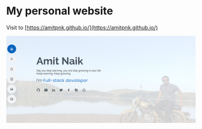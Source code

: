 # My personal website


Visit to [https://amitpnk.github.io/](https://amitpnk.github.io/)

![img](assets/img/HomePage.png)